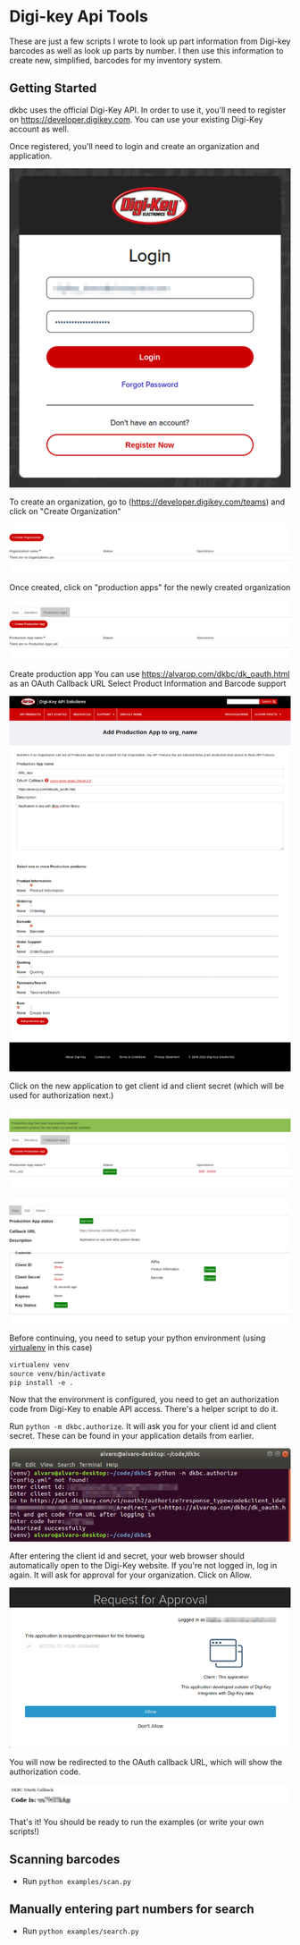 # Digi-key Api Tools

These are just a few scripts I wrote to look up part information from Digi-key barcodes as well as look up parts by number. I then use this information to create new, simplified, barcodes for my inventory system.

## Getting Started
dkbc uses the official Digi-Key API. In order to use it, you'll need to register on https://developer.digikey.com. You can use your existing Digi-Key account as well.

Once registered, you'll need to login and create an organization and application.

![Digi-Key Login](screenshots/login.png)

To create an organization, go to (https://developer.digikey.com/teams) and click on "Create Organization"

![Create Organization](screenshots/create_org.png)

Once created, click on "production apps" for the newly created organization

![Production Apps](screenshots/prod_apps.png)

Create production app
You can use https://alvarop.com/dkbc/dk_oauth.html as an OAuth Callback URL
Select Product Information and Barcode support

![Prod App Creation](screenshots/prod_app_creation.png)

Click on the new application to get client id and client secret (which will be used for authorization next.)

![Production Apps](screenshots/prod_apps_created.png)

![App Details](screenshots/app.png)

Before continuing, you need to setup your python environment (using [virtualenv](https://virtualenv.pypa.io) in this case)

```
virtualenv venv
source venv/bin/activate
pip install -e .
```

Now that the environment is configured, you need to get an authorization code from Digi-Key to enable API access. There's a helper script to do it.

Run `python -m dkbc.authorize`. It will ask you for your client id and client secret. These can be found in your application details from earlier.

![Activation Script](screenshots/activate_term.png)

After entering the client id and secret, your web browser should automatically open to the Digi-Key website. If you're not logged in, log in again. It will ask for approval for your organization. Click on Allow.

![Request for Approval](screenshots/request_for_approval.png)

You will now be redirected to the OAuth callback URL, which will show the authorization code.

![OAuth Callback with Authorization Code](screenshots/oauth_callback.png)

That's it! You should be ready to run the examples (or write your own scripts!)

## Scanning barcodes
* Run `python examples/scan.py`

## Manually entering part numbers for search
* Run `python examples/search.py`
